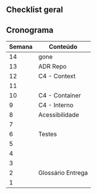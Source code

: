 
## Checklist geral


## Cronograma

| Semana | Conteúdo          |
| ------ | ----------------- |
| 14     | gone              |
| 13     | ADR Repo          |
| 12     | C4 - Context      |
| 11     |                   |
| 10     | C4 - Container    |
| 9      | C4 - Interno      |
| 8      | Acessibilidade    |
| 7      |                   |
| 6      | Testes            |
| 5      |                   |
| 4      |                   |
| 3      |                   |
| 2      | Glossário Entrega |
| 1      |                   |
